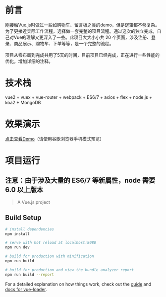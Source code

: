 # 前言
刚接触Vue.js时做过一些如购物车、留言板之类的demo，但是逻辑都不够复杂。为了更接近实际工作流程，选择做一套完整的项目流程。通过这次的独立完成，自己对Vue的理解又更深入了一些。此项目大大小小共 20 个页面，涉及注册、登录、商品展示、购物车、下单等等，是一个完整的流程。</br></br>
项目从零布局到完成共用了5天的时间，目前项目已经完成，正在进行一些性能的优化，增加详细的注释。
# 技术栈
vue2 + vuex + vue-router + webpack + ES6/7 + axios + flex + node.js + koa2 + MongoDB
# 效果演示
<a href="http://106.15.191.163:8080">点击查看Demo</a>（请使用谷歌浏览器手机模式预览）
# 项目运行
<h2>注意：由于涉及大量的 ES6/7 等新属性，node 需要 6.0 以上版本</h2>

> A Vue.js project

## Build Setup

``` bash
# install dependencies
npm install

# serve with hot reload at localhost:8080
npm run dev

# build for production with minification
npm run build

# build for production and view the bundle analyzer report
npm run build --report
```

For a detailed explanation on how things work, check out the [guide](http://vuejs-templates.github.io/webpack/) and [docs for vue-loader](http://vuejs.github.io/vue-loader).
